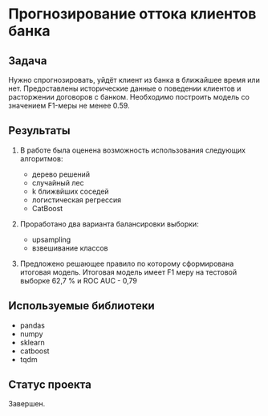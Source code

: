 # Прогнозирование оттока клиентов банка


## Задача

Нужно спрогнозировать, уйдёт клиент из банка в ближайшее время или нет. Предоставлены исторические данные о поведении клиентов и расторжении договоров с банком.
Необходимо построить модель со значением F1-меры не менее 0.59.


## Результаты
1. В работе была оценена возможность использования следующих алгоритмов:
    * дерево решений
    * случайный лес
    * k ближвйших соседей
    * логистическая регрессия
    * CatBoost
    
2. Проработано два варианта балансировки выборки:
    * upsampling
    * взвешивание классов
  
3. Предложено решающее правило по которому сформирована итоговая модель. Итоговая модель имеет F1 меру на тестовой выборке 62,7 % и ROC AUC - 0,79

## Используемые библиотеки
* pandas
* numpy
* sklearn
* catboost
* tqdm

## Статус проекта

Завершен.
